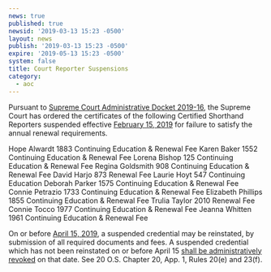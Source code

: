 ```yaml
---
news: true
published: true
newsid: '2019-03-13 15:23 -0500'
layout: news
publish: '2019-03-13 15:23 -0500'
expire: '2019-05-13 15:23 -0500'
system: false
title: Court Reporter Suspensions
category:
  - aoc
---
```

Pursuant to <a href="http://www.oscn.net/applications/oscn/DeliverDocument.asp?CiteID=483490">Supreme Court Administrative Docket 2019-16</a>, the Supreme Court has ordered the certificates of the following Certified Shorthand Reporters suspended effective <u>February 15, 2019</u> for failure to satisfy the annual renewal requirements.

<tr>
	<td>Hope Alwardt
	<td>1883
	<td>Continuing Education & Renewal Fee
</tr>
<tr>
	<td>Karen Baker</td>
	<td>1552</td>
	<td>Continuing Education & Renewal Fee</td>
</tr>
<tr>
	<td>Lorena Bishop</td>
	<td>125</td>
	<td>Continuing Education & Renewal Fee</td>
</tr>
<tr>
	<td>Regina Goldsmith</td>
	<td>908</td>
	<td>Continuing Education & Renewal Fee</td>
</tr>
<tr>
	<td>David Harjo</td>
	<td>873</td>
	<td>Renewal Fee</td>
</tr>
<tr>
	<td>Laurie Hoyt</td>
	<td>547</td>
	<td>Continuing Education</td>
</tr>
<tr>
	<td>Deborah Parker</td>
	<td>1575</td>
	<td>Continuing Education & Renewal Fee</td>
</tr>
<tr>
	<td>Connie Petrazio</td>
	<td>1733</td>
	<td>Continuing Education & Renewal Fee</td>
</tr>
<tr>
	<td>Elizabeth Phillips</td>
	<td>1855</td>
	<td>Continuing Education & Renewal Fee</td>
</tr>
<tr>
	<td>Trulia Taylor</td>
	<td>2010</td>
	<td>Renewal Fee</td>
</tr>
<tr>
	<td>Connie Tocco</td>
	<td>1977</td>
	<td>Continuing Education & Renewal Fee</td>
</tr>
<tr>
	<td>Jeanna Whitten</td>
	<td>1961</td>
	<td>Continuing Education & Renewal Fee</td>
</tr>	

On or before <u>April 15, 2019</u>, a suspended credential may be reinstated, by submission of all required documents and fees. A suspended credential which has not been reinstated on or before April 15 <u>shall be administratively revoked</u> on that date. See 20 O.S. Chapter 20, App. 1, Rules 20(e) and 23(f).
